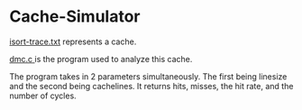 # Cache-Simulator
[isort-trace.txt](https://github.com/adamalston/Cache-Simulation/blob/master/isort-trace.txt) represents a cache.

[dmc.c ](https://github.com/adamalston/Cache-Simulation/blob/master/dmc.c) is the program used to analyze this cache.

The program takes in 2 parameters simultaneously. The first being linesize and the second being cachelines. It returns hits, misses, the hit rate, and the number of cycles.
